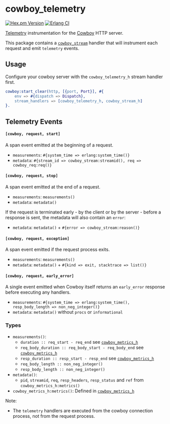 cowboy_telemetry
=====

[![Hex.pm Version](https://img.shields.io/hexpm/v/cowboy_telemetry.svg)](https://hex.pm/packages/cowboy_telemetry)
[![Erlang CI](https://github.com/beam-telemetry/cowboy_telemetry/workflows/Erlang%20CI/badge.svg?branch=main)](https://github.com/beam-telemetry/cowboy_telemetry/actions)

[Telemetry](https://github.com/beam-telemetry/telemetry) instrumentation for the [Cowboy](https://github.com/ninenines/cowboy) HTTP server.

This package contains a [`cowboy_stream`](https://ninenines.eu/docs/en/cowboy/2.8/manual/cowboy_stream/) handler that will instrument each request and emit `telemetry` events.

## Usage

Configure your cowboy server with the `cowboy_telemetry_h` stream handler first.

```erlang
cowboy:start_clear(http, [{port, Port}], #{
    env => #{dispatch => Dispatch},
    stream_handlers => [cowboy_telemetry_h, cowboy_stream_h]
}.
```

## Telemetry Events

#### `[cowboy, request, start]`

A span event emitted at the beginning of a request.

* `measurements`: `#{system_time => erlang:system_time()}`
* `metadata`: `#{stream_id => cowboy_stream:streamid(), req => cowboy_req:req()}`

#### `[cowboy, request, stop]`

A span event emitted at the end of a request.

* `measurements`: `measurements()`
* `metadata`: `metadata()`

If the request is terminated early - by the client or by the server - before a response is sent, the metadata will also contain an `error`:

* `metadata`: `metadata()` + `#{error => cowboy_stream:reason()}`

#### `[cowboy, request, exception]`

A span event emitted if the request process exits.

* `measurements`: `measurements()`
* `metadata`: `metadata()` + `#{kind => exit, stacktrace => list()}`

#### `[cowboy, request, early_error]`

A single event emitted when Cowboy itself returns an `early_error` response before executing any handlers.

* `measurements`: `#{system_time => erlang:system_time(), resp_body_length => non_neg_integer()}`
* `metadata`: `metadata()` without `procs` or `informational`

### Types

* `measurements()`:
  * `duration :: req_start - req_end` see [`cowboy_metrics_h`](https://github.com/ninenines/cowboy/blob/master/src/cowboy_metrics_h.erl#L75)
  * `req_body_duration :: req_body_start - req_body_end` see [`cowboy_metrics_h`](https://github.com/ninenines/cowboy/blob/master/src/cowboy_metrics_h.erl#L80)
  * `resp_duration :: resp_start - resp_end` see [`cowboy_metrics_h`](https://github.com/ninenines/cowboy/blob/master/src/cowboy_metrics_h.erl#L87)
  * `req_body_length :: non_neg_integer()`
  * `resp_body_length :: non_neg_integer()`
* `metadata()`:
  * `pid`, `streamid`, `req`, `resp_headers`, `resp_status` and `ref` from `cowboy_metrics_h:metrics()`
* `cowboy_metrics_h:metrics()`: Defined in [`cowboy_metrics_h`](https://github.com/ninenines/cowboy/blob/master/src/cowboy_metrics_h.erl#L46)

Note:

* The `telemetry` handlers are executed from the cowboy connection process, not from the request process.
